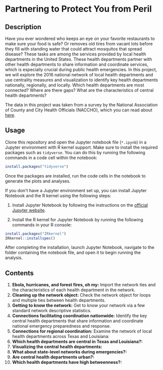 # Partnering to Protect You from Peril
## Description
Have you ever wondered who keeps an eye on your favorite restaurants to make sure your food is safe? Or removes old tires from vacant lots before they fill with standing water that could attract mosquitos that spread disease? These tasks are among the services provided by local health departments in the United States. These health departments partner with other health departments to share information and coordinate services, which is especially crucial during public health emergencies. In this project, we will explore the 2016 national network of local health departments and use centrality measures and visualization to identify key health departments nationally, regionally, and locally. Which health departments are most connected? Where are there gaps? What are the characteristics of central health departments?

The data in this project was taken from a survey by the National Association of County and City Health Officials (NACCHO), which you can read about [here](https://www.naccho.org/).
## Usage
Clone this repository and open the Jupyter notebook file (`*.ipynb`) in a Jupyter environment with R kernel support. Make sure to install the required packages such as `tidyverse`. You can do this by running the following commands in a code cell within the notebook:
``` r
install.packages("tidyverse")
```
Once the packages are installed, run the code cells in the notebook to generate the plots and analyses.

If you don't have a Jupyter environment set up, you can install Jupyter Notebook and the R kernel using the following steps:

1. Install Jupyter Notebook by following the instructions on the [official Jupyter website](https://jupyter.org/install).

2. Install the R kernel for Jupyter Notebook by running the following commands in your R console:
``` r 
install.packages("IRkernel")
IRkernel::installspec()
```
After completing the installation, launch Jupyter Notebook, navigate to the folder containing the notebook file, and open it to begin running the analysis.
## Contents
1. **Ebola, hurricanes, and forest fires, oh my:** Import the network ties and the characteristics of each health department in the network.
2. **Cleaning up the network object:** Check the network object for loops and multiple ties between health departments.
3. **Getting to know the network:** Get to know your network via a few standard network descriptive statistics.
4. **Connections facilitating coordination nationwide:** Identify the key central health departments that share information and coordinate national emergency preparedness and response.
5. **Connections for regional coordination:** Examine the network of local health departments across Texas and Louisiana:
6. **Which health departments are central in Texas and Louisiana?:**
7. **Visualizing the central health departments:**
8. **What about state-level networks during emergencies?:**
9. **Are central health departments urban?:**
10. **Which health departments have high betweenness?:**